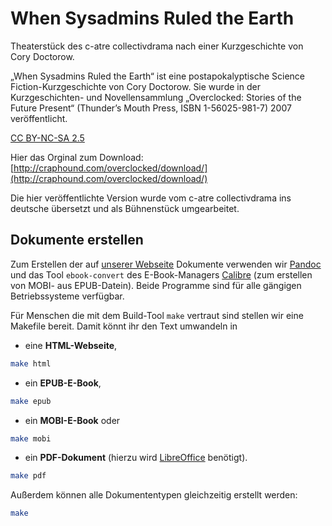 When Sysadmins Ruled the Earth
==============================

Theaterstück des c-atre collectivdrama nach einer Kurzgeschichte von Cory Doctorow.

„When Sysadmins Ruled the Earth“ ist eine postapokalyptische Science Fiction-Kurzgeschichte von Cory Doctorow. Sie wurde in der Kurzgeschichten- und Novellensammlung „Overclocked: Stories of the Future Present“ (Thunder’s Mouth Press, ISBN 1-56025-981-7) 2007 veröffentlicht.

[CC BY-NC-SA 2.5](https://creativecommons.org/licenses/by-nc-sa/2.5)

Hier das Orginal zum Download: [http://craphound.com/overclocked/download/](http://craphound.com/overclocked/download/)

Die hier veröffentlichte Version wurde vom c-atre collectivdrama ins deutsche übersetzt und als Bühnenstück umgearbeitet. 

## Dokumente erstellen
Zum Erstellen der auf [unserer Webseite](https://c-atre.de/produktionen/when-sysadmins-rule-the-earth/data/) Dokumente verwenden wir [Pandoc](http://johnmacfarlane.net/pandoc/) und das Tool `ebook-convert` des E-Book-Managers [Calibre](http://calibre-ebook.com/) (zum erstellen von MOBI- aus EPUB-Datein). Beide Programme sind für alle gängigen Betriebssysteme verfügbar.

Für Menschen die mit dem Build-Tool `make` vertraut sind stellen wir eine Makefile bereit. Damit könnt ihr den Text umwandeln in

* eine **HTML-Webseite**,

```bash
make html
```

* ein **EPUB-E-Book**,

```bash
make epub
```

* ein **MOBI-E-Book** oder

```bash
make mobi
```

* ein **PDF-Dokument** (hierzu wird [LibreOffice](https://de.libreoffice.org/) benötigt).

```bash
make pdf
```

Außerdem können alle Dokumententypen gleichzeitig erstellt werden:

```bash
make
```
